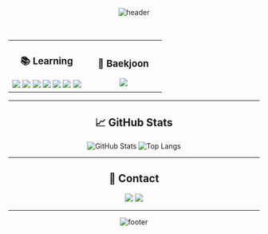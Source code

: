 <div align="center">

![header](https://capsule-render.vercel.app/api?type=waving&color=gradient&height=200&section=header&text=👋%20Hi%20there!&fontSize=40&fontAlignY=35)

<br>

<table>
  <tr>
    <td align="center" width="50%">
      <h3>📚 Learning</h3>
      <img src="https://img.shields.io/badge/Python-3776AB?style=for-the-badge&logo=Python&logoColor=white">
      <img src="https://img.shields.io/badge/FastAPI-005571?style=for-the-badge&logo=fastapi&logoColor=white">
      <img src="https://img.shields.io/badge/MySQL-4479A1?style=for-the-badge&logo=mysql&logoColor=white">
      <img src="https://img.shields.io/badge/Docker-2496ED?style=for-the-badge&logo=docker&logoColor=white">
      <img src="https://img.shields.io/badge/LangChain-FF9900?style=for-the-badge&logo=langchain&logoColor=white">
      <img src="https://img.shields.io/badge/MongoDB-47A248?style=for-the-badge&logo=mongodb&logoColor=white">
      <img src="https://img.shields.io/badge/Redis-D32F2F?style=for-the-badge&logo=redis&logoColor=white">
    </td>
    <td align="center" width="50%">
      <h3>🌿 Baekjoon</h3>
      <a href="https://solved.ac/xoals3094">
        <img src="http://mazassumnida.wtf/api/v2/generate_badge?boj=xoals3094">
      </a>
    </td>
  </tr>
</table>

---

## 📈 GitHub Stats

<div align="center">

![GitHub Stats](https://github-readme-stats.vercel.app/api?username=xoals3094&show_icons=true&theme=radical&hide_border=true&hide_title=true)
![Top Langs](https://github-readme-stats.vercel.app/api/top-langs/?username=xoals3094&layout=compact&theme=radical&hide_border=true)

</div>

---

## 💬 Contact

<a href="mailto:xoals3094@gmail.com"><img src="https://img.shields.io/badge/Email-D14836?style=for-the-badge&logo=Gmail&logoColor=white"></a>
<a href="https://github.com/xoals3094"><img src="https://img.shields.io/badge/GitHub-181717?style=for-the-badge&logo=GitHub&logoColor=white"></a>

---

![footer](https://capsule-render.vercel.app/api?type=waving&color=gradient&height=100&section=footer)

</div>
